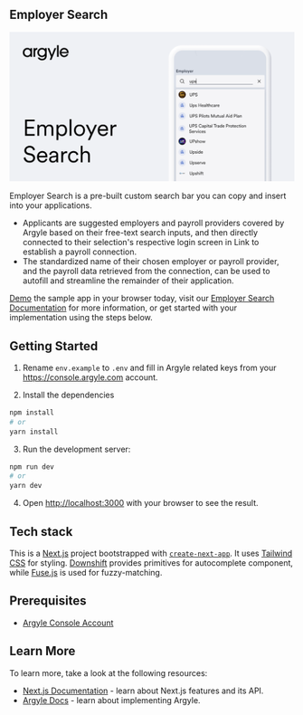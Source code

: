 ## Employer Search

![employer-search-cover](./public/Employer-search-meta.png)

Employer Search is a pre-built custom search bar you can copy and insert into your applications.

- Applicants are suggested employers and payroll providers covered by Argyle based on their free-text search inputs, and then directly connected to their selection's respective login screen in Link to establish a payroll connection.
- The standardized name of their chosen employer or payroll provider, and the payroll data retrieved from the connection, can be used to autofill and streamline the remainder of their application.

[Demo](https://sampleapps.argyle.com/employer-search) the sample app in your browser today, visit our [Employer Search Documentation](https://argyle.com/docs/overview/employer-search) for more information, or get started with your implementation using the steps below.

## Getting Started

1. Rename `env.example` to `.env` and fill in Argyle related keys from your https://console.argyle.com account.

2. Install the dependencies

```bash
npm install
# or
yarn install
```

3. Run the development server:

```bash
npm run dev
# or
yarn dev
```

4. Open [http://localhost:3000](http://localhost:3000) with your browser to see the result.

## Tech stack

This is a [Next.js](https://nextjs.org/) project bootstrapped with [`create-next-app`](https://github.com/vercel/next.js/tree/canary/packages/create-next-app). It uses [Tailwind CSS](https://tailwindcss.com/) for styling. [Downshift](https://github.com/downshift-js/downshift) provides primitives for autocomplete component, while [Fuse.js](https://fusejs.io/) is used for fuzzy-matching.

## Prerequisites

- [Argyle Console Account](https://console.argyle.com/sign-up)

## Learn More

To learn more, take a look at the following resources:

- [Next.js Documentation](https://nextjs.org/docs) - learn about Next.js features and its API.
- [Argyle Docs](https://argyle.com/docs) - learn about implementing Argyle.
